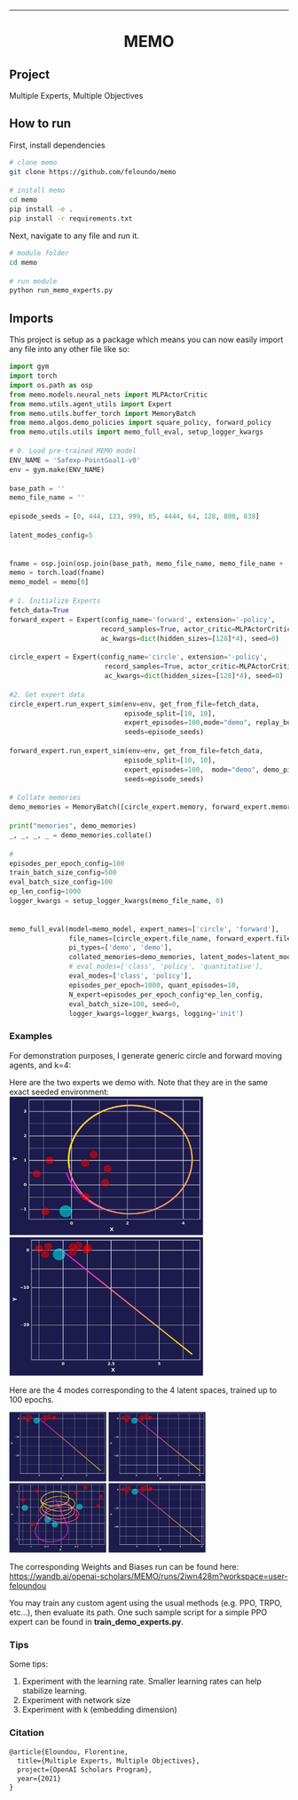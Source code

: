 ---

<div align="center">    
 
# MEMO

<!--
[![Paper](http://img.shields.io/badge/paper-arxiv.1001.2234-B31B1B.svg)](https://www.nature.com/articles/nature14539)
[![Conference](http://img.shields.io/badge/NeurIPS-2019-4b44ce.svg)](https://papers.nips.cc/book/advances-in-neural-information-processing-systems-31-2018)
-->
<!--
ARXIV   
[![Paper](http://img.shields.io/badge/arxiv-math.co:1480.1111-B31B1B.svg)](https://www.nature.com/articles/nature14539)
-->



<!--  
Conference   
-->   
</div>
 
## Project 
Multiple Experts, Multiple Objectives

## How to run   
First, install dependencies   
```bash
# clone memo   
git clone https://github.com/feloundo/memo

# install memo   
cd memo
pip install -e .   
pip install -r requirements.txt
 ```   
 Next, navigate to any file and run it.   
 ```bash
# module folder
cd memo

# run module
python run_memo_experts.py   
```

## Imports
This project is setup as a package which means you can now easily import any file into any other file like so:

```python
import gym
import torch
import os.path as osp
from memo.models.neural_nets import MLPActorCritic
from memo.utils.agent_utils import Expert
from memo.utils.buffer_torch import MemoryBatch
from memo.algos.demo_policies import square_policy, forward_policy
from memo.utils.utils import memo_full_eval, setup_logger_kwargs

# 0. Load pre-trained MEMO model
ENV_NAME = 'Safexp-PointGoal1-v0'
env = gym.make(ENV_NAME)

base_path = ''
memo_file_name = ''

episode_seeds = [0, 444, 123, 999, 85, 4444, 64, 128, 808, 838]

latent_modes_config=5


fname = osp.join(osp.join(base_path, memo_file_name, memo_file_name + '_s0/'), 'pyt_save', 'model' + '.pt')
memo = torch.load(fname)
memo_model = memo[0]

# 1. Initialize Experts
fetch_data=True
forward_expert = Expert(config_name='forward', extension='-policy',
                       record_samples=True, actor_critic=MLPActorCritic,
                       ac_kwargs=dict(hidden_sizes=[128]*4), seed=0)

circle_expert = Expert(config_name='circle', extension='-policy',
                        record_samples=True, actor_critic=MLPActorCritic,
                        ac_kwargs=dict(hidden_sizes=[128]*4), seed=0)

#2. Get expert data
circle_expert.run_expert_sim(env=env, get_from_file=fetch_data,
                             episode_split=[10, 10],
                             expert_episodes=100,mode="demo", replay_buffer_size=10000,
                             seeds=episode_seeds)

forward_expert.run_expert_sim(env=env, get_from_file=fetch_data,
                             episode_split=[10, 10],
                             expert_episodes=100,  mode="demo", demo_pi=forward_policy,
                             seeds=episode_seeds)

# Collate memories
demo_memories = MemoryBatch([circle_expert.memory, forward_expert.memory], step=5)

print("memories", demo_memories)
_, _, _, _ = demo_memories.collate()

#
episodes_per_epoch_config=100
train_batch_size_config=500
eval_batch_size_config=100
ep_len_config=1000
logger_kwargs = setup_logger_kwargs(memo_file_name, 0)


memo_full_eval(model=memo_model, expert_names=['circle', 'forward'],
               file_names=[circle_expert.file_name, forward_expert.file_name],
               pi_types=['demo', 'demo'],
               collated_memories=demo_memories, latent_modes=latent_modes_config,
               # eval_modes=['class', 'policy', 'quantitative'],
               eval_modes=['class', 'policy'],
               episodes_per_epoch=1000, quant_episodes=10,
               N_expert=episodes_per_epoch_config*ep_len_config,
               eval_batch_size=100, seed=0,
               logger_kwargs=logger_kwargs, logging='init')

```

### Examples
For demonstration purposes, I generate generic circle and forward moving agents, and k=4:

Here are the two experts we demo with. Note that they are in the same exact seeded environment:
<img src="https://github.com/feloundou/memo/blob/master/memo/images/circle_robot_path.png" alt="Circle Expert" width="350" height="250">
<img src="https://github.com/feloundou/memo/blob/master/memo/images/forward_robot_path.png" alt="Forward Expert" width="350" height="250">
<!--![alt text](https://github.com/feloundou/memo/blob/master/memo/images/circle_robot_path.png?250x250)-->


Here are the 4 modes corresponding to the 4 latent spaces, trained up to 100 epochs.

<p float="left">
<img src="https://github.com/feloundou/memo/blob/master/memo/images/learner_pos0.png" caption="Mode 0" width="175" height="125">
<img src="https://github.com/feloundou/memo/blob/master/memo/images/learner_pos1.png" alt="Mode 1" width="175" height="125">
<img src="https://github.com/feloundou/memo/blob/master/memo/images/learner_pos2.png" alt="Mode 2" width="175" height="125">
<img src="https://github.com/feloundou/memo/blob/master/memo/images/learner_pos3.png" alt="Mode 3" width="175" height="125">
</p>

The corresponding Weights and Biases run can be found here: 
https://wandb.ai/openai-scholars/MEMO/runs/2iwn428m?workspace=user-feloundou

You may train any custom agent using the usual methods (e.g. PPO, TRPO, etc...), then evaluate its path. One such sample script for a simple PPO expert can be found in **train_demo_experts.py**.


### Tips

Some tips:
1. Experiment with the learning rate. Smaller learning rates can help stabilize learning. 
2. Experiment with network size
3. Experiment with k (embedding dimension)

### Citation   
```
@article{Eloundou, Florentine,
  title={Multiple Experts, Multiple Objectives},
  project={OpenAI Scholars Program},
  year={2021}
}
```   
